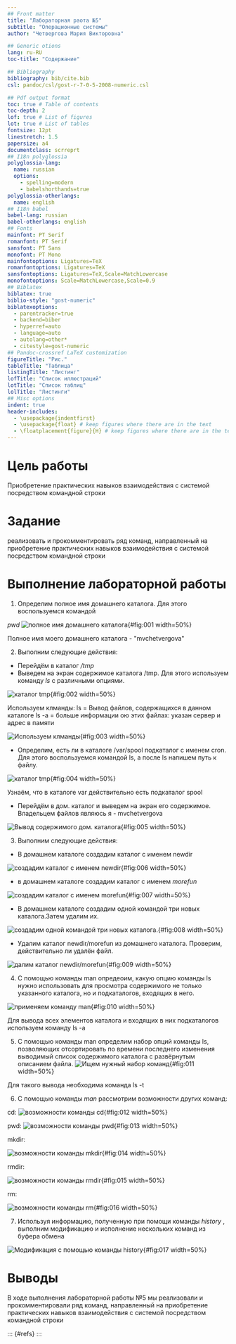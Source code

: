 ```yaml
---
## Front matter
title: "Лабораторная раота №5"
subtitle: "Операционные системы"
author: "Четвергова Мария Викторовна"

## Generic otions
lang: ru-RU
toc-title: "Содержание"

## Bibliography
bibliography: bib/cite.bib
csl: pandoc/csl/gost-r-7-0-5-2008-numeric.csl

## Pdf output format
toc: true # Table of contents
toc-depth: 2
lof: true # List of figures
lot: true # List of tables
fontsize: 12pt
linestretch: 1.5
papersize: a4
documentclass: scrreprt
## I18n polyglossia
polyglossia-lang:
  name: russian
  options:
	- spelling=modern
	- babelshorthands=true
polyglossia-otherlangs:
  name: english
## I18n babel
babel-lang: russian
babel-otherlangs: english
## Fonts
mainfont: PT Serif
romanfont: PT Serif
sansfont: PT Sans
monofont: PT Mono
mainfontoptions: Ligatures=TeX
romanfontoptions: Ligatures=TeX
sansfontoptions: Ligatures=TeX,Scale=MatchLowercase
monofontoptions: Scale=MatchLowercase,Scale=0.9
## Biblatex
biblatex: true
biblio-style: "gost-numeric"
biblatexoptions:
  - parentracker=true
  - backend=biber
  - hyperref=auto
  - language=auto
  - autolang=other*
  - citestyle=gost-numeric
## Pandoc-crossref LaTeX customization
figureTitle: "Рис."
tableTitle: "Таблица"
listingTitle: "Листинг"
lofTitle: "Список иллюстраций"
lotTitle: "Список таблиц"
lolTitle: "Листинги"
## Misc options
indent: true
header-includes:
  - \usepackage{indentfirst}
  - \usepackage{float} # keep figures where there are in the text
  - \floatplacement{figure}{H} # keep figures where there are in the text
---
```


# Цель работы
Приобретение практических навыков взаимодействия с системой посредством командной строки

# Задание
реализовать и прокомментировать ряд команд, направленный на приобретение практических навыков взаимодействия с системой посредством командной строки


# Выполнение лабораторной работы

1. Определим полное имя домашнего каталога. Для этого воспользуемся командой 

*pwd*
![ полное имя домашнего каталога ](image/1.png){#fig:001 width=50%}

Полное имя моего домашнего каталога - "mvchetvergova"

2. Выполним следующие действия:

- Перейдём в каталог */tmp*
- Выведем на экран содержимое каталога /tmp. Для этого используем команду *ls* с различными опциями.

![ каталог tmp ](image/2.1.png){#fig:002 width=50%}

Используем клманды: 
ls = Вывод файлов, содержащихся в данном каталоге
ls -a = больше информации ою этих файлах: указан сервер и адрес в памяти

![ Используем клманды ](image/2.2.png){#fig:003 width=50%}

- Определим, есть ли в каталоге /var/spool подкаталог с именем cron. Для этого воспользуемся командой ls, а после  ls  напишем путь к файлу.

![ каталог tmp ](image/2.3.png){#fig:004 width=50%}

Узнаём, что в каталоге var действительно есть подкаталог spool
- Перейдём в дом. каталог и выведем на экран его содержимое. Владельцем файлов являюсь я - mvchetvergova


![ Вывод содержимого дом. каталога ](image/2.4.png){#fig:005 width=50%}


3. Выполним следующие действия:

- В домашнем каталоге создадим каталог с именем newdir


![ создадим каталог с именем newdir ](image/3.1.png){#fig:006 width=50%}

- в домашнем каталоге создадим каталог с именем *morefun*

![ создадим каталог с именем *morefun* ](image/3.2.png){#fig:007 width=50%}

- В домашнем каталоге создадим одной командой три новых каталога.Затем удалим их.

![создадим одной командой три новых каталога.](image/3.3.png){#fig:008 width=50%}

- Удалим каталог newdir/morefun из домашнего каталога. Проверим, действительно ли удалён файл.


![ далим каталог newdir/morefun](image/3.4.png){#fig:009 width=50%}

4. С помощью команды man  опредеоим, какую опцию команды ls нужно использовать для просмотра содержимого  не только  указанного каталога, но и подкаталогов, входящих в него. 

![ применяем команду man ](image/4.png){#fig:010 width=50%}

Для вывода всех элементов каталога и входящих в них подкаталогов используем команду 
ls -a

5. С помощью команды man определим набор опций команды ls, позволяющих отсортировать по времени последнего изменения выводимый список содержимого каталога с развёрнутым описанием файла.
![ Ищем нужный набор команд ](image/5.png){#fig:011 width=50%}

Для такого вывода необходима команда 
ls -t

6. С помощью команды *man* рассмотрим возможности других команд:

cd:
![ возможности команды cd ](image/6.1.png){#fig:012 width=50%}

pwd:
![ возможности команды pwd ](image/6.2.png){#fig:013 width=50%}

mkdir:

![ возможности команды mkdir ](image/6.3.png){#fig:014 width=50%}

rmdir:

![ возможности команды rmdir ](image/6.4.png){#fig:015 width=50%}

rm:

![ возможности команды rm ](image/6.5.png){#fig:016 width=50%}

7. Используя информацию, полученную при помощи команды *history* , выполним модификацию и исполнение нескольких команд из буфера обмена

![ Модификация с помощью команды history ](image/7.png){#fig:017 width=50%}



# Выводы

В ходе выполнения лабораторной работы №5 мы реализовали и прокомментировали ряд команд, направленный на приобретение практических навыков взаимодействия с системой посредством командной строки


::: {#refs}
:::
